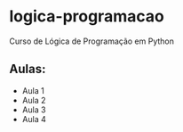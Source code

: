 # logica-programacao
 Curso de Lógica de Programação em Python
## Aulas:
 - Aula 1
 -  Aula 2
 -  Aula 3
 -  Aula 4
